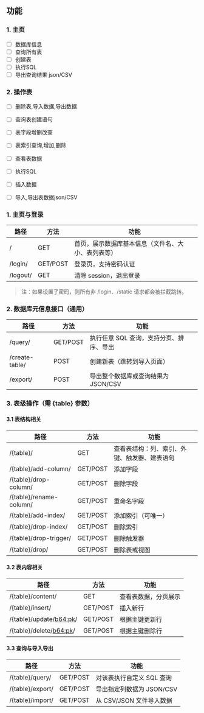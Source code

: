 ## 功能

### 1. 主页
- [ ] 数据库信息
- [ ] 查询所有表
- [ ] 创建表
- [ ] 执行SQL
- [ ] 导出查询结果 json/CSV

### 2. 操作表
- [ ] 删除表,导入数据,导出数据
- [ ] 查询表创建语句
- [ ] 表字段增删改查
- [ ] 表索引查询,增加,删除
- [ ] 查看表数据
- [ ] 执行SQL
- [ ] 插入数据
- [ ] 导入,导出表数据json/CSV



### 1. 主页与登录
|  路径   | 方法  | 功能 |
|  ----  | ----  | ---- |
| /  | GET | 首页，展示数据库基本信息（文件名、大小、表列表等）|
| /login/  | GET/POST | 登录页，支持密码认证 |
| /logout/  |	GET |	清除 session，退出登录  |
> 注：如果设置了密码，则所有非 /login、/static 请求都会被拦截跳转。

### 2. 数据库元信息接口（通用）
|  路径 |	方法 |	功能 |
|  ----  | ----  | ---- |
|  /query/ |	GET/POST |	执行任意 SQL 查询，支持分页、排序、导出 |
|  /create-table/ |	POST |	创建新表（跳转到导入页面） |
|  /export/ |	POST |	导出整个数据库或查询结果为 JSON/CSV |

### 3. 表级操作（需 {table} 参数）
#### 3.1 表结构相关
| 路径 |	方法 |	功能 |
|  ----  | ----  | ---- |
| /{table}/ |	GET	| 查看表结构：列、索引、外键、触发器、建表语句 |
| /{table}/add-column/ |	GET/POST |	添加字段 |
| /{table}/drop-column/ |	GET/POST |	删除字段 |
| /{table}/rename-column/ |	GET/POST |	重命名字段 |
| /{table}/add-index/ |	GET/POST |	添加索引（可唯一） |
| /{table}/drop-index/ |	GET/POST |	删除索引 |
| /{table}/drop-trigger/ |	GET/POST |	删除触发器 |
| /{table}/drop/ |	GET/POST |	删除表或视图 |

#### 3.2 表内容相关
| 路径 |	方法 |	功能 |
|  ----  | ----  | ---- |
| /{table}/content/ |	GET |	查看表数据，分页展示 |
| /{table}/insert/ |	GET/POST |	插入新行 |
| /{table}/update/<b64:pk>/ |	GET/POST |	根据主键更新行 |
| /{table}/delete/<b64:pk>/ |	GET/POST |	根据主键删除行 |

#### 3.3 查询与导入导出
| 路径 |	方法 |	功能 |
|  ----  | ----  | ---- |
| /{table}/query/ |	GET/POST |	对该表执行自定义 SQL 查询 |
| /{table}/export/ |	GET/POST |	导出指定列数据为 JSON/CSV |
| /{table}/import/ |	GET/POST |	从 CSV/JSON 文件导入数据 |